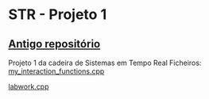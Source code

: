 # STR - Projeto 1
[Antigo repositório](https://github.com/mvromao/STR-T1)
 -----
Projeto 1 da cadeira de Sistemas em Tempo Real
Ficheiros:
[my_interaction_functions.cpp](https://github.com/mvromao/STR-Projeto1/blob/main/my_interaction_functions/my_interaction_functions.cpp)

[labwork.cpp](https://github.com/mvromao/STR-Projeto1/blob/main/labwork1/labwork1.cpp)
